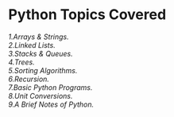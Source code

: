 # Python Topics Covered
<i>
1.Arrays & Strings.<br>
2.Linked Lists.<br>
3.Stacks & Queues.<br>
4.Trees.<br>
5.Sorting Algorithms.<br>
6.Recursion.<br>
7.Basic Python Programs.<br>
8.Unit Conversions.<br>
9.A Brief Notes of Python.</i>



